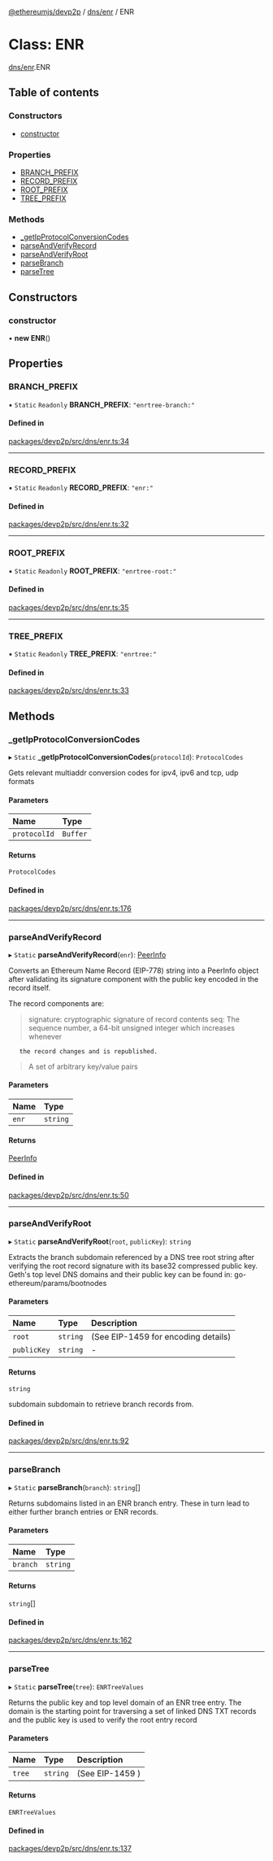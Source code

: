 [@ethereumjs/devp2p](../README.md) / [dns/enr](../modules/dns_enr.md) / ENR

# Class: ENR

[dns/enr](../modules/dns_enr.md).ENR

## Table of contents

### Constructors

- [constructor](dns_enr.enr.md#constructor)

### Properties

- [BRANCH_PREFIX](dns_enr.enr.md#branch_prefix)
- [RECORD_PREFIX](dns_enr.enr.md#record_prefix)
- [ROOT_PREFIX](dns_enr.enr.md#root_prefix)
- [TREE_PREFIX](dns_enr.enr.md#tree_prefix)

### Methods

- [\_getIpProtocolConversionCodes](dns_enr.enr.md#_getipprotocolconversioncodes)
- [parseAndVerifyRecord](dns_enr.enr.md#parseandverifyrecord)
- [parseAndVerifyRoot](dns_enr.enr.md#parseandverifyroot)
- [parseBranch](dns_enr.enr.md#parsebranch)
- [parseTree](dns_enr.enr.md#parsetree)

## Constructors

### constructor

• **new ENR**()

## Properties

### BRANCH_PREFIX

▪ `Static` `Readonly` **BRANCH_PREFIX**: `"enrtree-branch:"`

#### Defined in

[packages/devp2p/src/dns/enr.ts:34](https://github.com/ethereumjs/ethereumjs-monorepo/blob/master/packages/devp2p/src/dns/enr.ts#L34)

---

### RECORD_PREFIX

▪ `Static` `Readonly` **RECORD_PREFIX**: `"enr:"`

#### Defined in

[packages/devp2p/src/dns/enr.ts:32](https://github.com/ethereumjs/ethereumjs-monorepo/blob/master/packages/devp2p/src/dns/enr.ts#L32)

---

### ROOT_PREFIX

▪ `Static` `Readonly` **ROOT_PREFIX**: `"enrtree-root:"`

#### Defined in

[packages/devp2p/src/dns/enr.ts:35](https://github.com/ethereumjs/ethereumjs-monorepo/blob/master/packages/devp2p/src/dns/enr.ts#L35)

---

### TREE_PREFIX

▪ `Static` `Readonly` **TREE_PREFIX**: `"enrtree:"`

#### Defined in

[packages/devp2p/src/dns/enr.ts:33](https://github.com/ethereumjs/ethereumjs-monorepo/blob/master/packages/devp2p/src/dns/enr.ts#L33)

## Methods

### \_getIpProtocolConversionCodes

▸ `Static` **\_getIpProtocolConversionCodes**(`protocolId`): `ProtocolCodes`

Gets relevant multiaddr conversion codes for ipv4, ipv6 and tcp, udp formats

#### Parameters

| Name         | Type     |
| :----------- | :------- |
| `protocolId` | `Buffer` |

#### Returns

`ProtocolCodes`

#### Defined in

[packages/devp2p/src/dns/enr.ts:176](https://github.com/ethereumjs/ethereumjs-monorepo/blob/master/packages/devp2p/src/dns/enr.ts#L176)

---

### parseAndVerifyRecord

▸ `Static` **parseAndVerifyRecord**(`enr`): [PeerInfo](../interfaces/dpt_dpt.peerinfo.md)

Converts an Ethereum Name Record (EIP-778) string into a PeerInfo object after validating
its signature component with the public key encoded in the record itself.

The record components are:

> signature: cryptographic signature of record contents
> seq: The sequence number, a 64-bit unsigned integer which increases whenever

       the record changes and is republished.

> A set of arbitrary key/value pairs

#### Parameters

| Name  | Type     |
| :---- | :------- |
| `enr` | `string` |

#### Returns

[PeerInfo](../interfaces/dpt_dpt.peerinfo.md)

#### Defined in

[packages/devp2p/src/dns/enr.ts:50](https://github.com/ethereumjs/ethereumjs-monorepo/blob/master/packages/devp2p/src/dns/enr.ts#L50)

---

### parseAndVerifyRoot

▸ `Static` **parseAndVerifyRoot**(`root`, `publicKey`): `string`

Extracts the branch subdomain referenced by a DNS tree root string after verifying
the root record signature with its base32 compressed public key. Geth's top level DNS
domains and their public key can be found in: go-ethereum/params/bootnodes

#### Parameters

| Name        | Type     | Description                         |
| :---------- | :------- | :---------------------------------- |
| `root`      | `string` | (See EIP-1459 for encoding details) |
| `publicKey` | `string` | -                                   |

#### Returns

`string`

subdomain subdomain to retrieve branch records from.

#### Defined in

[packages/devp2p/src/dns/enr.ts:92](https://github.com/ethereumjs/ethereumjs-monorepo/blob/master/packages/devp2p/src/dns/enr.ts#L92)

---

### parseBranch

▸ `Static` **parseBranch**(`branch`): `string`[]

Returns subdomains listed in an ENR branch entry. These in turn lead to
either further branch entries or ENR records.

#### Parameters

| Name     | Type     |
| :------- | :------- |
| `branch` | `string` |

#### Returns

`string`[]

#### Defined in

[packages/devp2p/src/dns/enr.ts:162](https://github.com/ethereumjs/ethereumjs-monorepo/blob/master/packages/devp2p/src/dns/enr.ts#L162)

---

### parseTree

▸ `Static` **parseTree**(`tree`): `ENRTreeValues`

Returns the public key and top level domain of an ENR tree entry.
The domain is the starting point for traversing a set of linked DNS TXT records
and the public key is used to verify the root entry record

#### Parameters

| Name   | Type     | Description     |
| :----- | :------- | :-------------- |
| `tree` | `string` | (See EIP-1459 ) |

#### Returns

`ENRTreeValues`

#### Defined in

[packages/devp2p/src/dns/enr.ts:137](https://github.com/ethereumjs/ethereumjs-monorepo/blob/master/packages/devp2p/src/dns/enr.ts#L137)
